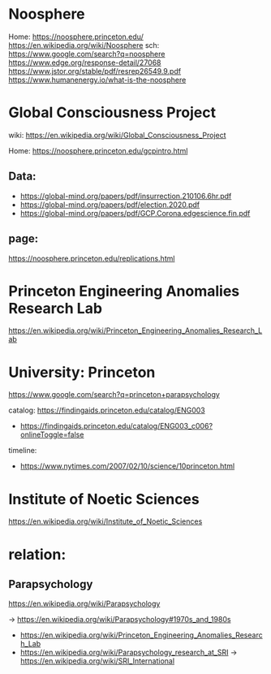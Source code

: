 # Noosphere
Home: https://noosphere.princeton.edu/ https://en.wikipedia.org/wiki/Noosphere sch: https://www.google.com/search?q=noosphere https://www.edge.org/response-detail/27068 https://www.jstor.org/stable/pdf/resrep26549.9.pdf https://www.humanenergy.io/what-is-the-noosphere

# Global Consciousness Project
wiki: https://en.wikipedia.org/wiki/Global_Consciousness_Project

Home: https://noosphere.princeton.edu/gcpintro.html


## Data:
- https://global-mind.org/papers/pdf/insurrection.210106.6hr.pdf
- https://global-mind.org/papers/pdf/election.2020.pdf
- https://global-mind.org/papers/pdf/GCP.Corona.edgescience.fin.pdf

## page:
https://noosphere.princeton.edu/replications.html

# Princeton Engineering Anomalies Research Lab
https://en.wikipedia.org/wiki/Princeton_Engineering_Anomalies_Research_Lab

# University: Princeton
https://www.google.com/search?q=princeton+parapsychology

catalog: https://findingaids.princeton.edu/catalog/ENG003
- https://findingaids.princeton.edu/catalog/ENG003_c006?onlineToggle=false

timeline:
- https://www.nytimes.com/2007/02/10/science/10princeton.html

# Institute of Noetic Sciences
https://en.wikipedia.org/wiki/Institute_of_Noetic_Sciences

# relation:
## Parapsychology
https://en.wikipedia.org/wiki/Parapsychology

-> https://en.wikipedia.org/wiki/Parapsychology#1970s_and_1980s
  - https://en.wikipedia.org/wiki/Princeton_Engineering_Anomalies_Research_Lab
  - https://en.wikipedia.org/wiki/Parapsychology_research_at_SRI
    -> https://en.wikipedia.org/wiki/SRI_International
